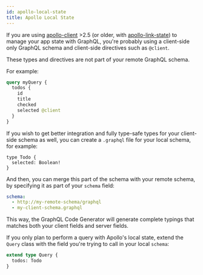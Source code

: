 ```yaml
---
id: apollo-local-state
title: Apollo Local State
---
```


If you are using [apollo-client](https://www.apollographql.com/docs/react/v2/data/local-state/) >2.5 (or older, with [apollo-link-state](https://www.apollographql.com/docs/link/links/state.html)) to manage your app state with GraphQL, you're probably using a client-side only GraphQL schema and client-side directives such as `@client`.

These types and directives are not part of your remote GraphQL schema.

For example:

```graphql
query myQuery {
  todos {
    id
    title
    checked
    selected @client
  }
}
```

If you wish to get better integration and fully type-safe types for your client-side schema as well, you can create a `.graphql` file for your local schema, for example:

```
type Todo {
  selected: Boolean!
}
```

And then, you can merge this part of the schema with your remote schema, by specifying it as part of your `schema` field:

```yml
schema:
  - http://my-remote-schema/graphql
  - my-client-schema.graphql
```

This way, the GraphQL Code Generator will generate complete typings that matches both your client fields and server fields.

If you only plan to perform a query with Apollo's local state, extend the `Query` class with the field you're trying to call in your local `schema`:

```.graphql
extend type Query {
  todos: Todo
}
```

